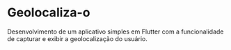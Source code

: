 # Geolocaliza-o
Desenvolvimento de um aplicativo simples em Flutter com a funcionalidade de capturar e exibir a geolocalização do usuário.
